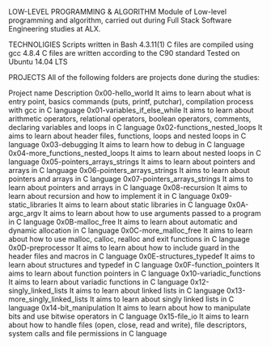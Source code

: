 LOW-LEVEL PROGRAMMING & ALGORITHM
Module of Low-level programming and algorithm, carried out during Full Stack Software Engineering studies at ALX.

TECHNOLIGIES
Scripts written in Bash 4.3.11(1)
C files are compiled using gcc 4.8.4
C files are written according to the C90 standard
Tested on Ubuntu 14.04 LTS

PROJECTS
All of the following folders are projects done during the studies:

Project name	                    Description
0x00-hello_world	                It aims to learn about what is entry point, basics commands (puts, printf, putchar), compilation process with gcc in C language
0x01-variables_if_else_while	    It aims to learn about arithmetic operators, relational operators, boolean operators, comments, declaring variables and loops in C                                       language
0x02-functions_nested_loops	      It aims to learn about header files, functions, loops and nested loops in C language
0x03-debugging	                  It aims to learn how to debug in C language
0x04-more_functions_nested_loops	It aims to learn about nested loops in C language
0x05-pointers_arrays_strings	    It aims to learn about pointers and arrays in C language
0x06-pointers_arrays_strings	    It aims to learn about pointers and arrays in C language
0x07-pointers_arrays_strings	    It aims to learn about pointers and arrays in C language
0x08-recursion	                  It aims to learn about recursion and how to implement it in C language
0x09-static_libraries	            It aims to learn about static libraries in C language
0x0A-argc_argv	                  It aims to learn about how to use arguments passed to a program in C language
0x0B-malloc_free	                It aims to learn about automatic and dynamic allocation in C language
0x0C-more_malloc_free	            It aims to learn about how to use malloc, calloc, realloc and exit functions in C language
0x0D-preprocessor	                It aims to learn about how to include guard in the header files and macros in C language
0x0E-structures_typedef	          It aims to learn about structures and typedef in C language
0x0F-function_pointers	          It aims to learn about function pointers in C language
0x10-variadic_functions	          It aims to learn about variadic functions in C language
0x12-singly_linked_lists	        It aims to learn about linked lists in C language
0x13-more_singly_linked_lists 	  It aims to learn about singly linked lists in C language
0x14-bit_manipulation	            It aims to learn about how to manipulate bits and use bitwise operators in C language
0x15-file_io	                    It aims to learn about how to handle files (open, close, read and write), file descriptors, system calls and file permissions in C                                       language
